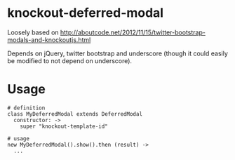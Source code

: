 knockout-deferred-modal
=======================

Loosely based on http://aboutcode.net/2012/11/15/twitter-bootstrap-modals-and-knockoutjs.html

Depends on jQuery, twitter bootstrap and underscore (though it could easily be modified to not depend on underscore).

Usage
=====


    # definition
    class MyDeferredModal extends DeferredModal
      constructor: ->
        super "knockout-template-id"
  
    # usage
    new MyDeferredModal().show().then (result) ->
      ...
  
    
